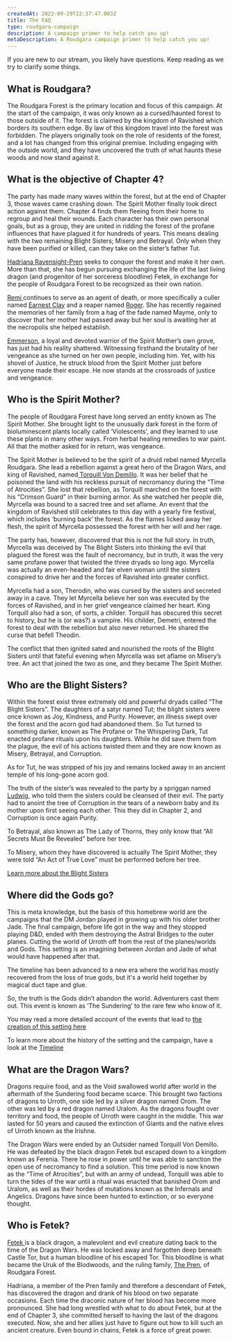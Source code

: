 ```yaml
---
createdAt: 2022-09-29T22:37:47.003Z
title: The FAQ
type: roudgara-campaign
description: A campaign primer to help catch you up!
metaDescription: A Roudgara campaign primer to help catch you up!
---
```

If you are new to our stream, you likely have questions. Keep reading as we try to clarify some things.

## What is Roudgara?

The Roudgara Forest is the primary location and focus of this campaign. At the start of the campaign, it was only known as a cursed/haunted forest to those outside of it. The forest is claimed by the kingdom of Ravished which borders its southern edge. By law of this kingdom travel into the forest was forbidden.
The players originally took on the role of residents of the forest, and a lot has changed from this original premise. Including engaging with the outside world, and they have uncovered the truth of what haunts these woods and now stand against it.

## What is the objective of Chapter 4?

The party has made many waves within the forest, but at the end of Chapter 3, those waves came crashing down. The Spirit Mother finally took direct action against them. Chapter 4 finds them fleeing from their home to regroup and heal their wounds. Each character has their own personal goals, but as a group, they are united in ridding the forest of the profane influences that have plagued it for hundreds of years. This means dealing with the two remaining Blight Sisters; Misery and Betrayal. Only when they have been purified or killed, can they take on the sister’s father Tut.

[Hadriana Ravensight-Pren](/characters/hadriana/) seeks to conquer the forest and make it her own. More than that, she has begun pursuing exchanging the life of the last living dragon (and progenitor of her sorceress bloodline) Fetek, in exchange for the people of Roudgara Forest to be recognized as their own nation.

[Remi ](/characters/remnants-of-history-remi/)continues to serve as an agent of death, or more specifically a culler named [Earnest Clay](/characters/earnest-clay/) and a reaper named [Roger](/characters/roger/). She has recently regained the memories of her family from a hag of the fade named Mayme, only to discover that her mother had passed away but her soul is awaiting her at the necropolis she helped establish.

[Emmerson](/characters/emmerson/), a loyal and devoted warrior of the Spirit Mother’s own grove, has just had his reality shattered. Witnessing firsthand the brutality of her vengeance as she turned on her own people, including him. Yet, with his shovel of Justice, he struck blood from the Spirit Mother just before everyone made their escape. He now stands at the crossroads of justice and vengeance.

## Who is the Spirit Mother?

The people of Roudgara Forest have long served an entity known as The Spirit Mother. She brought light to the unusually dark forest in the form of bioluminescent plants locally called ‘Violescents’, and they learned to use these plants in many other ways. From herbal healing remedies to war paint. 
All that the mother asked for in return, was vengeance. 

The Spirit Mother is believed to be the spirit of a druid rebel named Myrcella Roudgara. She lead a rebellion against a great hero of the Dragon Wars, and king of Ravished, named[ Torquill Von Demillo](/characters/torquill-von-demillo). It was her belief that he poisoned the land with his reckless pursuit of necromancy during the “Time of Atrocities”.
She lost that rebellion, as Torquill marched on the forest with his “Crimson Guard” in their burning armor. As she watched her people die, Myrcella was bound to a sacred tree and set aflame. An event that the kingdom of Ravished still celebrates to this day with a yearly fire festival, which includes ‘burning back’ the forest.
As the flames licked away her flesh, the spirit of Myrcella possessed the forest with her will and her rage.

The party has, however, discovered that this is not the full story. In truth, Myrcella was deceived by The Blight Sisters into thinking the evil that plagued the forest was the fault of necromancy, but in truth, it was the very same profane power that twisted the three dryads so long ago. Myrcella was actually an even-headed and fair elven woman until the sisters conspired to drive her and the forces of Ravished into greater conflict.

Myrcella had a son, Therodin, who was cursed by the sisters and secreted away in a cave. They let Myrcella believe her son was executed by the forces of Ravished, and in her grief vengeance claimed her heart.
King Torquill also had a son, of sorts, a childer. Torquill has obscured this secret to history, but he is (or was?) a vampire. His childer, Demetri, entered the forest to deal with the rebellion but also never returned. He shared the curse that befell Theodin.

The conflict that then ignited sated and nourished the roots of the Blight Sisters until that fateful evening when Myrcella was set aflame on Misery’s tree. An act that joined the two as one, and they became The Spirit Mother.

## Who are the Blight Sisters?

Within the forest exist three extremely old and powerful dryads called “The Blight Sisters”. The daughters of a satyr named Tut; the blight sisters were once known as Joy, Kindness, and Purity. However, an illness swept over the forest and the acorn god had abandoned them. So Tut turned to something darker, known as The Profane or The Whispering Dark, Tut enacted profane rituals upon his daughters. While he did save them from the plague, the evil of his actions twisted them and they are now known as Misery, Betrayal, and Corruption. 

As for Tut, he was stripped of his joy and remains locked away in an ancient temple of his long-gone acorn god.

The truth of the sister’s was revealed to the party by a spriggan named [Ludwig](/characters/ludwig-the-leprechaun/), who told them the sisters could be cleansed of their evil. The party had to anoint the tree of Corruption in the tears of a newborn baby and its mother upon first seeing each other. This they did in Chapter 2, and Corruption is once again Purity.

To Betrayal, also known as The Lady of Thorns, they only know that “All Secrets Must Be Revealed” before her tree. 

To Misery, whom they have discovered is actually The Spirit Mother, they were told “An Act of True Love” must be performed before her tree. 

[Learn more about the Blight Sisters](/characters/the-blight-sisters)

## Where did the Gods go?

This is meta knowledge, but the basis of this homebrew world are the campaigns that the DM Jordan played in growing up with his older brother Jade. The final campaign, before life got in the way and they stopped playing D&D, ended with them destroying the Astral Bridges to the outer planes. Cutting the world of Urroth off from the rest of the planes/worlds and Gods. This setting is an imagining between Jordan and Jade of what would have happened after that. 

The timeline has been advanced to a new era where the world has mostly recovered from the loss of true gods, but it's a world held together by magical duct tape and glue.

So, the truth is the Gods didn’t abandon the world. Adventurers cast them out. This event is known as ‘The Sundering’ to the rare few who know of it. 

Y﻿ou may read a more detailed account of the events that lead to [the creation of this setting here](/setting/the-setting-urroth)

T﻿o learn more about the history of the setting and the campaign, have a look at the [Timeline](/timeline/2022-06-16t15-40-38-831z-campaign)

## What are the Dragon Wars?

Dragons require food, and as the Void swallowed world after world in the aftermath of the Sundering food became scarce. This brought two factions of dragons to Urroth, one side led by a silver dragon named Orom. The other was led by a red dragon named Uralom. As the dragons fought over territory and food, the people of Urroth were caught in the middle. This war lasted for 50 years and caused the extinction of Giants and the native elves of Urroth known as the Irishne.

The Dragon Wars were ended by an Outsider named Torquill Von Demillo. He was defeated by the black dragon Fetek but escaped down to a kingdom known as Ferenia. There he rose in power until he was able to sanction the open use of necromancy to find a solution. This time period is now known as the “Time of Atrocities”, but with an army of undead, Torquill was able to turn the tides of the war until a ritual was enacted that banished Orom and Uralom, as well as their hordes of mutations known as the Infernals and Angelics. Dragons have since been hunted to extinction, or so everyone thought.

## Who is Fetek?

[Fetek ](characters/fetek/)is a black dragon, a malevolent and evil creature dating back to the time of the Dragon Wars. He was locked away and forgotten deep beneath Castle Tor, but a human bloodline of his escaped Tor. This bloodline is what became the Uruk of the Blodwoods, and the ruling family, [The Pren](/characters/the-pren/), of Roudgara Forest.

Hadriana, a member of the Pren family and therefore a descendant of Fetek, has discovered the dragon and drank of his blood on two separate occasions. Each time the draconic nature of her blood has become more pronounced. She had long wrestled with what to do about Fetek, but at the end of Chapter 3, she committed herself to having the last of the dragons executed. Now, she and her allies just have to figure out how to kill such an ancient creature. Even bound in chains, Fetek is a force of great power.